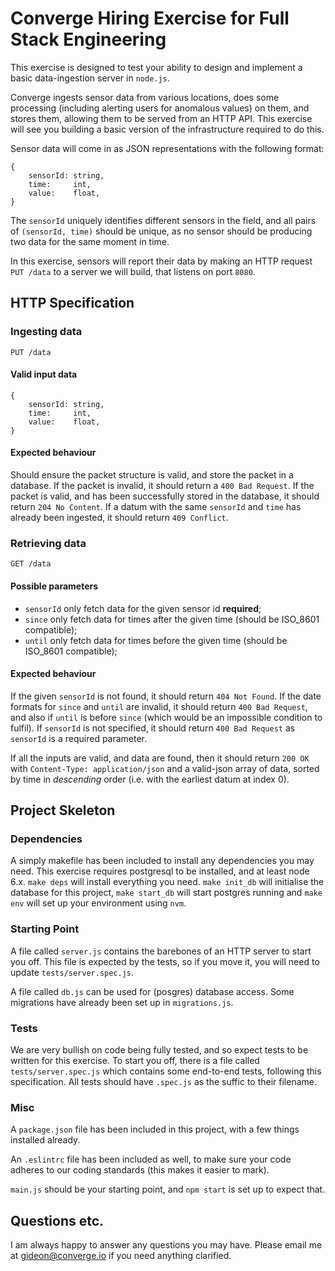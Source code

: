 # Converge Hiring Exercise for Full Stack Engineering

This exercise is designed to test your ability to design and implement a basic
data-ingestion server in `node.js`.

Converge ingests sensor data from various locations, does some processing
(including alerting users for anomalous values) on them, and stores them,
allowing them to be served from an HTTP API. This exercise will see you building
a basic version of the infrastructure required to do this.

Sensor data will come in as JSON representations with the following format:

    {
        sensorId: string,
        time:     int,
        value:    float,
    }

The `sensorId` uniquely identifies different sensors in the field, and all pairs
of `(sensorId, time)` should be unique, as no sensor should be producing two
data for the same moment in time.

In this exercise, sensors will report their data by making an HTTP request `PUT
/data` to a server we will build, that listens on port `8080`.

## HTTP Specification

### Ingesting data

    PUT /data

#### Valid input data

    {
        sensorId: string,
        time:     int,
        value:    float,
    }

#### Expected behaviour

Should ensure the packet structure is valid, and store the packet in a database.
If the packet is invalid, it should return a `400 Bad Request`. If the
packet is valid, and has been successfully stored in the database, it should
return `204 No Content`. If a datum with the same `sensorId` and `time`
has already been ingested, it should return `409 Conflict`.

### Retrieving data

    GET /data

#### Possible parameters

* `sensorId` only fetch data for the given sensor id **required**;
* `since` only fetch data for times after the given time (should be ISO_8601
  compatible);
* `until` only fetch data for times before the given time (should be ISO_8601
  compatible);

#### Expected behaviour

If the given `sensorId` is not found, it should return `404 Not Found`. If the
date formats for `since` and `until` are invalid, it should return `400 Bad
Request`, and also if `until` is before `since` (which would be an impossible
condition to fulfil). If `sensorId` is not specified, it should return `400 Bad
Request` as `sensorId` is a required parameter.

If all the inputs are valid, and data are found, then it should return `200 OK`
with `Content-Type: application/json` and a valid-json array of data, sorted by
time in *descending* order (i.e. with the earliest datum at index 0).

## Project Skeleton

### Dependencies

A simply makefile has been included to install any dependencies you may need.
This exercise requires postgresql to be installed, and at least node 6.x. `make
deps` will install everything you need. `make init_db` will initialise the
database for this project, `make start_db` will start postgres running and
`make env` will set up your environment using `nvm`.

### Starting Point

A file called `server.js` contains the barebones of an HTTP server to start you
off. This file is expected by the tests, so if you move it, you will need to
update `tests/server.spec.js`.

A file called `db.js` can be used for (posgres) database access. Some migrations
have already been set up in `migrations.js`.

### Tests

We are very bullish on code being fully tested, and so expect tests to
be written for this exercise. To start you off, there is a file called
`tests/server.spec.js` which contains some end-to-end tests, following this
specification. All tests should have `.spec.js` as the suffic to their filename.

### Misc

A `package.json` file has been included in this project, with a few things
installed already.

An `.eslintrc` file has been included as well, to make sure your code adheres to
our coding standards (this makes it easier to mark).

`main.js` should be your starting point, and `npm start` is set up to expect
that.

## Questions etc.

I am always happy to answer any questions you may have. Please email me at
<gideon@converge.io> if you need anything clarified.
